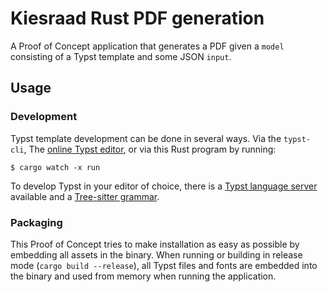 # Kiesraad Rust PDF generation

A Proof of Concept application that generates a PDF given a `model` consisting of a Typst template and some JSON `input`.

## Usage

### Development

Typst template development can be done in several ways. Via the `typst-cli`, The [online Typst editor](https://typst.app/), or via this Rust program by running:

```console
$ cargo watch -x run
```

To develop Typst in your editor of choice, there is a [Typst language server](https://github.com/nvarner/typst-lsp) available and a [Tree-sitter grammar](https://github.com/uben0/tree-sitter-typst).

### Packaging

This Proof of Concept tries to make installation as easy as possible by embedding all assets in the binary. When running or building in release mode (`cargo build --release`), all Typst files and fonts are embedded into the binary and used from memory when running the application.
